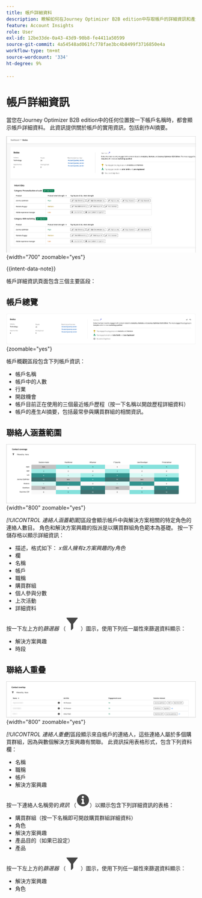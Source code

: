 ```yaml
---
title: 帳戶詳細資料
description: 瞭解如何在Journey Optimizer B2B edition中存取帳戶的詳細資訊和產生式AI摘要。
feature: Account Insights
role: User
exl-id: 12be33de-0a43-43d9-90b8-fe4411a50599
source-git-commit: 4a54548ad061fc778fae3bc4b8499f3716850e4a
workflow-type: tm+mt
source-wordcount: '334'
ht-degree: 9%

---
```


# 帳戶詳細資訊

當您在Journey Optimizer B2B edition中的任何位置按一下帳戶名稱時，都會顯示帳戶詳細資料。 此資訊提供關於帳戶的實用資訊，包括創作AI摘要。

![存取帳戶詳細資料](./assets/account-details.png){width="700" zoomable="yes"}

{{intent-data-note}}

帳戶詳細資訊頁面包含三個主要區段：

## 帳戶總覽

![帳戶總覽](./assets/details-page-account-overview.png){zoomable="yes"}

帳戶概觀區段包含下列帳戶資訊：

* 帳戶名稱
* 帳戶中的人數
* 行業
* 開啟機會
* 帳戶目前正在使用的三個最近帳戶歷程（按一下名稱以開啟歷程詳細資料）
* 帳戶的產生AI摘要，包括最常參與購買群組的相關資訊。

## 聯絡人涵蓋範圍

![帳戶連絡人服務範圍](./assets/details-page-contact-coverage.png){width="800" zoomable="yes"}

_[!UICONTROL 連絡人涵蓋範圍]_&#x200B;區段會顯示帳戶中與解決方案相關的特定角色的連絡人數目。 角色和解決方案興趣的指派是以購買群組角色範本為基礎。 按一下儲存格以顯示詳細資訊：

* 描述，格式如下： _x個人擁有z方案興趣的y角色_
* 欄
* 名稱
* 帳戶
* 職稱
* 購買群組
* 個人參與分數
* 上次活動
* 詳細資料

按一下左上方的&#x200B;_篩選器_ （![篩選器圖示](../assets/do-not-localize/icon-filter.svg) ）圖示，使用下列任一屬性來篩選資料顯示：

* 解決方案興趣
* 時段

## 聯絡人重疊

![帳戶聯絡人重疊](./assets/details-page-contact-overlap.png){width="800" zoomable="yes"}

_[!UICONTROL 連絡人重疊]_&#x200B;區段顯示來自帳戶的連絡人，這些連絡人屬於多個購買群組，因為與數個解決方案興趣有關聯。 此資訊採用表格形式，包含下列資料欄：

* 名稱
* 職稱
* 帳戶
* 解決方案興趣

按一下連絡人名稱旁的&#x200B;_資訊_ （![資訊圖示](../assets/do-not-localize/icon-info.svg)）以顯示包含下列詳細資訊的表格：

* 購買群組（按一下名稱即可開啟購買群組詳細資料）
* 角色
* 解決方案興趣
* 產品目的（如果已設定）
* 產品

按一下左上方的&#x200B;_篩選器_ （![篩選器圖示](../assets/do-not-localize/icon-filter.svg) ）圖示，使用下列任一屬性來篩選資料顯示：

* 解決方案興趣
* 角色
